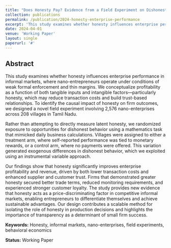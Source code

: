 ```yaml
---
title: "Does Honesty Pay? Evidence from a Field Experiment on Dishonesty and Enterprise Performance in Informal Markets"
collection: publications
permalink: /publication/2024-honesty-enterprise-performance
excerpt: 'This study examines whether honesty influences enterprise performance in informal markets using a novel field experiment with 2,576 nano-enterprises across 208 villages in Tamil Nadu.'
date: 2024-04-01
venue: 'Working Paper'
layout: single
paperurl: '#'
---
```


## Abstract

This study examines whether honesty influences enterprise performance in informal markets, where nano-entrepreneurs operate under conditions of weak formal enforcement and thin margins. We conceptualize profitability as a function of both tangible inputs and intangible factors—particularly honesty, which may reduce transaction costs and build trust-based relationships. To identify the causal impact of honesty on firm outcomes, we designed a novel field experiment involving 2,576 nano-enterprises across 208 villages in Tamil Nadu. 

Rather than attempting to directly measure latent honesty, we randomized exposure to opportunities for dishonest behavior using a mathematics task that mimicked daily business calculations. Villages were assigned to either a treatment arm, where self-reported performance was tied to monetary rewards, or a control arm, where no payments were offered. This variation generated exogenous differences in dishonest behavior, which we exploited using an instrumental variable approach.

Our findings show that honesty significantly improves enterprise profitability and revenue, driven by both lower transaction costs and enhanced supplier and customer trust. Firms that demonstrated greater honesty secured better trade terms, reduced monitoring requirements, and experienced stronger customer loyalty. The study provides new evidence that honesty acts as a price-discriminating factor in competitive informal markets, enabling entrepreneurs to differentiate themselves and achieve sustainable advantages. Our design contributes a scalable method for isolating the role of honesty in production decisions and highlights the importance of transparency as a determinant of small firm success.

**Keywords:** Honesty, informal markets, nano-enterprises, field experiments, behavioral economics

**Status:** Working Paper